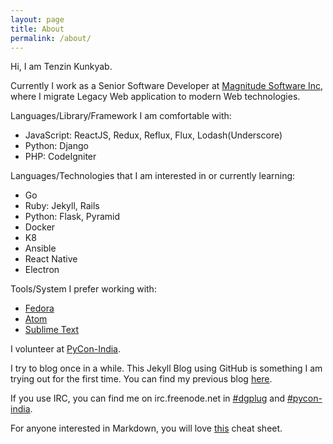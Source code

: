 ```yaml
---
layout: page
title: About
permalink: /about/
---
```


Hi, I am Tenzin Kunkyab.

Currently I work as a Senior Software Developer at [Magnitude Software Inc](https://www.magnitude.com/), where I migrate Legacy Web application to modern Web technologies.

Languages/Library/Framework I am comfortable with:
- JavaScript: ReactJS, Redux, Reflux, Flux, Lodash(Underscore)
- Python: Django
- PHP: CodeIgniter

Languages/Technologies that I am interested in or currently learning:
- Go
- Ruby: Jekyll, Rails
- Python: Flask, Pyramid
- Docker
- K8
- Ansible
- React Native
- Electron

Tools/System I prefer working with:

- [Fedora](https://getfedora.org/)
- [Atom](https://atom.io/)
- [Sublime Text](https://www.sublimetext.com/)

I volunteer at [PyCon-India](https://in.pycon.org/).

I try to blog once in a while. This Jekyll Blog using GitHub is something I am trying
out for the first time. You can find my previous blog [here](http://tenkunkyab.blogspot.in/).

If you use IRC, you can find me on irc.freenode.net in [#dgplug](https://dgplug.org/) and [#pycon-india](https://in.pycon.org/).

For anyone interested in Markdown, you will love [this](https://guides.github.com/pdfs/markdown-cheatsheet-online.pdf) cheat sheet.

